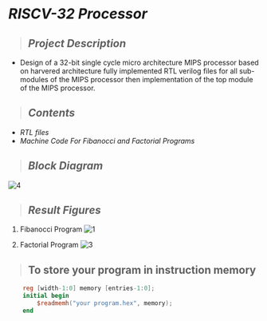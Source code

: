 # _**RISCV-32 Processor**_
> ## _Project Description_
   * Design of a 32-bit single cycle micro architecture MIPS processor based on harvered architecture fully implemented RTL verilog files for all sub-modules of the MIPS processor then implementation of the top module of the MIPS processor.
> ## _Contents_
   * _RTL files_
   * _Machine Code For Fibanocci and Factorial Programs_


> ## _Block Diagram_
![4](https://user-images.githubusercontent.com/67025780/222915750-254d5014-11f3-4366-93f0-0273003a659c.PNG)

> ## _Result Figures_
1. Fibanocci Program
![1](https://user-images.githubusercontent.com/67025780/222915818-4170992a-b2f8-4a87-a7be-cd404d411eaa.PNG)

2. Factorial Program
![3](https://user-images.githubusercontent.com/67025780/222915822-6406c0e8-1c56-43d8-926e-2d874d24ec3c.PNG)

> ## __To store your program in instruction memory__
```verilog
    reg [width-1:0] memory [entries-1:0];
    initial begin
        $readmemh("your program.hex", memory);
    end
```


